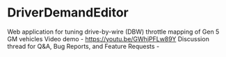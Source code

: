 # DriverDemandEditor
Web application for tuning drive-by-wire (DBW) throttle mapping of Gen 5 GM vehicles
Video demo - https://youtu.be/GWhjPFLw89Y
Discussion thread for Q&A, Bug Reports, and Feature Requests - 
